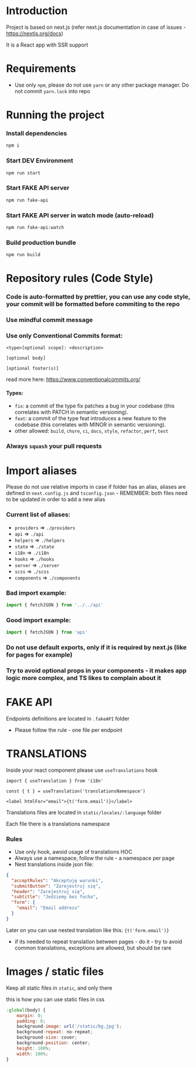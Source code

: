 # Introduction

Project is based on next.js (refer next.js documentation in case of issues - https://nextjs.org/docs)

It is a React app with SSR support

# Requirements

- Use only `npm`, please do not use `yarn` or any other package manager. Do not commit `yarn.lock` into repo

# Running the project

### Install dependencies

```bash
npm i
```

### Start DEV Environment

```bash
npm run start
```

### Start FAKE API server

```bash
npm run fake-api
```

### Start FAKE API server in watch mode (auto-reload)

```bash
npm run fake-api:watch
```

### Build production bundle

```bash
npm run build
```

# Repository rules (Code Style)

### Code is auto-formatted by prettier, you can use any code style, your commit will be formatted before commiting to the repo

### Use mindful commit message

### Use only Conventional Commits format:

```
<type>[optional scope]: <description>

[optional body]

[optional footer(s)]
```

read more here: https://www.conventionalcommits.org/

#### Types:

- `fix`: a commit of the type fix patches a bug in your codebase (this correlates with PATCH in semantic versioning).
- `feat`: a commit of the type feat introduces a new feature to the codebase (this correlates with MINOR in semantic versioning).
- other allowed: `build`, `chore`, `ci`, `docs`, `style`, `refactor`, `perf`, `test`

### Always `squash` your pull requests

# Import aliases

Please do not use relative imports in case if folder has an alias, aliases are defined in `next.config.js` and `tsconfig.json` - REMEMBER: both files need to be updated in order to add a new alias

### Current list of aliases:

- `providers` => `./providers`
- `api` => `./api`
- `helpers` => `./helpers`
- `state` => `./state`
- `i18n` => `./i18n`
- `hooks` => `./hooks`
- `server` => `./server`
- `scss` => `./scss`
- `components` => `./components`

### Bad import example:

```javascript
import { fetchJSON } from '../../api'
```

### Good import example:

```javascript
import { fetchJSON } from 'api'
```

### Do not use default exports, only if it is required by next.js (like for pages for example)

### Try to avoid optional props in your components - it makes app logic more complex, and TS likes to complain about it

# FAKE API

Endpoints definitions are located in `.fakeAPI` folder

- Please follow the rule - one file per endpoint

# TRANSLATIONS

Inside your react component please use `useTranslations` hook

```
import { useTranslation } from 'i18n'

const { t } = useTranslation('translationsNamespace')

<label htmlFor="email">{t('form.email')}</label>
```

Translations files are located in `static/locales/:language` folder

Each file there is a translations namespace

### Rules

- Use only hook, awoid usage of translations HOC
- Always use a namespace, follow the rule - a namespace per page
- Nest translations inside json file:

```json
{
  "acceptRules": "Akceptuję warunki",
  "submitButton": "Zarejestruj się",
  "header": "Zarejestruj się",
  "subtitle": "Jedziemy bez focha",
  "form": {
    "email": "Email address"
  }
}
```

Later on you can use nested translation like this: `{t('form.email')}`

- if its needed to repeat translation between pages - do it - try to avoid common translations, exceptions are allowed, but should be rare

# Images / static files

Keep all static files in `static`, and only there

this is how you can use static files in css

```javascript
:global(body) {
    margin: 0;
    padding: 0;
    background-image: url('/static/bg.jpg');
    background-repeat: no-repeat;
    background-size: cover;
    background-position: center;
    height: 100%;
    width: 100%;
}
```
